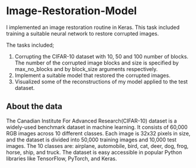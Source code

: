 # Image-Restoration-Model
I implemented an image restoration routine in Keras. This task included training a suitable neural network to restore corrupted images.

The tasks included;
1. Corrupting the CIFAR-10 dataset with 10, 50 and 100 number of blocks.
The number of the corrupted image blocks and size is specified by max_no_blocks and by block_size arguments respectively.
2. Implement a suitable model that restored the corrupted images.
3. Visualized some of the reconstructions of my model applied to the test dataset.

## About the data

The Canadian Institute For Advanced Research(CIFAR-10) dataset is a widely-used benchmark dataset in machine learning. It consists of 60,000 RGB images across 10 different classes. Each image is 32x32 pixels in size, and the dataset is divided into 50,000 training images and 10,000 test images. The 10 classes are: airplane, automobile, bird, cat, deer, dog, frog, horse, ship, and truck. The dataset is easy accessible in popular Python libraries like TensorFlow, PyTorch, and Keras.
